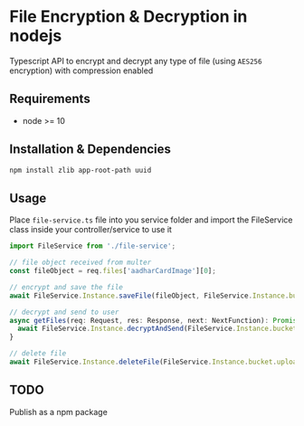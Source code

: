 # File Encryption & Decryption in nodejs

Typescript API to encrypt and decrypt any type of file (using `AES256` encryption) with compression enabled

## Requirements

- node >= 10

## Installation & Dependencies

```sh
npm install zlib app-root-path uuid
```

## Usage
Place `file-service.ts` file into you service folder and import the FileService class inside your controller/service to use it

```javascript
import FileService from './file-service';

// file object received from multer
const fileObject = req.files['aadharCardImage'][0];

// encrypt and save the file
await FileService.Instance.saveFile(fileObject, FileService.Instance.bucket.uploads, 'image', 'invalid aadhar card image')

// decrypt and send to user
async getFiles(req: Request, res: Response, next: NextFunction): Promise<void> {
  await FileService.Instance.decryptAndSend(FileService.Instance.bucket.uploads, 'filename.png', res)
}

// delete file
await FileService.Instance.deleteFile(FileService.Instance.bucket.uploads, 'filename.png')

```

## TODO
Publish as a npm package
